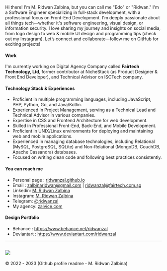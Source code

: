 Hi there! I'm M. Ridwan Zalbina, but you can call me "Edo" or "Ridwan." I'm a Software Engineer specializing in full-stack development, with a professional focus on Front-End Development. I'm deeply passionate about all things tech—whether it's software engineering, visual design, or information security. I love sharing my journey and insights on social media, from logo design to web & mobile UI design and programming tips (check out my Instagram). Let’s connect and collaborate—follow me on GitHub for exciting projects!

#### Work

I'm currently working on Digital Agency Company called **Fairtech Technology, Ltd**, former contributor at NicheStack (as Product Designer & Front End Developer), and Technical Advisor on ISCTech company.

#### Technology Stack  & Experiences

- Proficient in multiple programming languages, including JavaScript, PHP, Python, Go, and Java/Kotlin.
- Experienced in Project Management, serving as a Technical Lead and Technical Advisor in various companies.
- Expertise in CSS and Frontend Architecture for web development.
- Skilled in Professional Front-End, Back-End, and Mobile Development.
- Proficient in UNIX/Linux environments for deploying and maintaining web and mobile applications.
- Experienced in managing database technologies, including Relational (MySQL, PostgreSQL, SQLite) and Non-Relational (MongoDB, CouchDB, Apache Cassandra) databases.
- Focused on writing clean code and following best practices consistently.

#### You can reach me

- Personal page : [ridwanzal.github.io](https://ridwanzal.github.io)
- Email :  [zalbinaridwan@gmail.com](mailto:zalbinaridwan@gmail.com) |  [ridwanzal@fairtech.com.sg](mailto:ridwanzal@fairtech.com.sg)
- Linkedin: [M. Ridwan Zalbina](https://www.linkedin.com/in/mridwanzalbina/)
- Instagram: [M. Ridwan Zalbina](https://www.instagram.com/ridwanzal/)
- Telegram: [@ridwanzal](https://t.me/ridwanzal)
- My agency:  [zalvice.com](https://zalvice.com)

#### Design Portfolio

- Behance : <https://www.behance.net/ridwanzal>
- Deviantart : <https://www.deviantart.com/ridwanzal>

------
![](https://komarev.com/ghpvc/?username=ridwanzal&color=blueviolet)
------

&copy; 2022 - 2023 (Github profile readme - M. Ridwan Zalbina)
